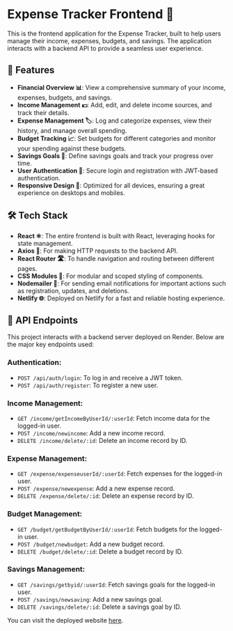 # Expense Tracker Frontend 🎯

This is the frontend application for the Expense Tracker, built to help users manage their income, expenses, budgets, and savings. The application interacts with a backend API to provide a seamless user experience.

## 🚀 Features
- **Financial Overview 📊**: View a comprehensive summary of your income, expenses, budgets, and savings.
- **Income Management 💵**: Add, edit, and delete income sources, and track their details.
- **Expense Management 🏷️**: Log and categorize expenses, view their history, and manage overall spending.
- **Budget Tracking 📈**: Set budgets for different categories and monitor your spending against these budgets.
- **Savings Goals 🏦**: Define savings goals and track your progress over time.
- **User Authentication 🔐**: Secure login and registration with JWT-based authentication.
- **Responsive Design 📱**: Optimized for all devices, ensuring a great experience on desktops and mobiles.

## 🛠️ Tech Stack
- **React ⚛️**: The entire frontend is built with React, leveraging hooks for state management.
- **Axios 📡**: For making HTTP requests to the backend API.
- **React Router 🛣️**: To handle navigation and routing between different pages.
- **CSS Modules 🎨**: For modular and scoped styling of components.
- **Nodemailer 📧**: For sending email notifications for important actions such as registration, updates, and deletions.
- **Netlify 🌐**: Deployed on Netlify for a fast and reliable hosting experience.

## 🔧 API Endpoints
This project interacts with a backend server deployed on Render. Below are the major key endpoints used:

### Authentication:
- `POST /api/auth/login`: To log in and receive a JWT token.
- `POST /api/auth/register`: To register a new user.

### Income Management:
- `GET /income/getIncomeByUserId/:userId`: Fetch income data for the logged-in user.
- `POST /income/newincome`: Add a new income record.
- `DELETE /income/delete/:id`: Delete an income record by ID.

### Expense Management:
- `GET /expense/expenseuserId/:userId`: Fetch expenses for the logged-in user.
- `POST /expense/newexpense`: Add a new expense record.
- `DELETE /expense/delete/:id`: Delete an expense record by ID.

### Budget Management:
- `GET /budget/getBudgetByUserId/:userId`: Fetch budgets for the logged-in user.
- `POST /budget/newbudget`: Add a new budget record.
- `DELETE /budget/delete/:id`: Delete a budget record by ID.

### Savings Management:
- `GET /savings/getbyid/:userId`: Fetch savings goals for the logged-in user.
- `POST /savings/newsaving`: Add a new savings goal.
- `DELETE /savings/delete/:id`: Delete a savings goal by ID.

You can visit the deployed website [here](https://finance-and-expense-tracker.netlify.app/).
